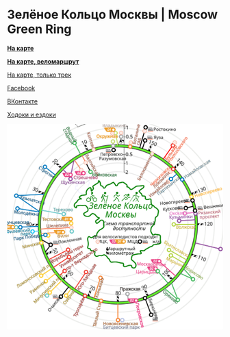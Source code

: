 # Зелёное Кольцо Москвы | Moscow Green Ring #

**[На карте](totrack)**

**[На карте, веломаршрут](tocycling)**

[На карте, только трек](totrackonly)

[Facebook](https://www.facebook.com/groups/415558512150007)

[ВКонтакте](https://vk.com/club179530397)

[Ходоки и ездоки](zkm-champs.md)

![Транспортная доступность](zkm-transport-map.svg)
